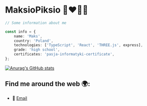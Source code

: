 # MaksioPiksio 👨‍❤️‍💋‍👨

```ts
// Some information about me

const info = {
    name: 'Maks',
    country: 'Poland',
    technologies: ['TypeScript', 'React', 'THREE.js', express],
    grade: 'high school',
    certificates: 'pasja-informatyki-certificate',
};
```

[![Anurag's GitHub stats](https://github-readme-stats.vercel.app/api?username=MaksioPiksio&show_icons=true&theme=tokyonight)](https://github.com/anuraghazra/github-readme-stats)

## Find me around the web 🌍:

-   📧 [Email](mailto:maksio.piksio@icloud.com)
